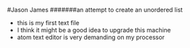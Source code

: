 #Jason James
#######an attempt to create an unordered list

- this is my first text file
- I think it might be a good idea to upgrade this machine
- atom text editor is very demanding on my processor